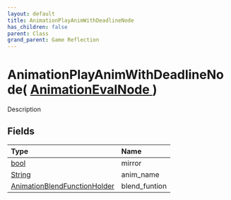 ```yaml
---
layout: default
title: AnimationPlayAnimWithDeadlineNode
has_children: false
parent: Class
grand_parent: Game Reflection
---
```

# AnimationPlayAnimWithDeadlineNode( [ AnimationEvalNode ](/riftbreaker-wiki/docs/game-reflection/classes/animation_eval_node/) )
Description 

## Fields

| Type | Name |
|:----------|:--------------|
| [bool](/riftbreaker-wiki/docs/game-reflection/components/bool/) | mirror |
| [String](/riftbreaker-wiki/docs/game-reflection/components/string/) | anim_name |
| [AnimationBlendFunctionHolder](/riftbreaker-wiki/docs/game-reflection/classes/animation_blend_function_holder/) | blend_funtion |

